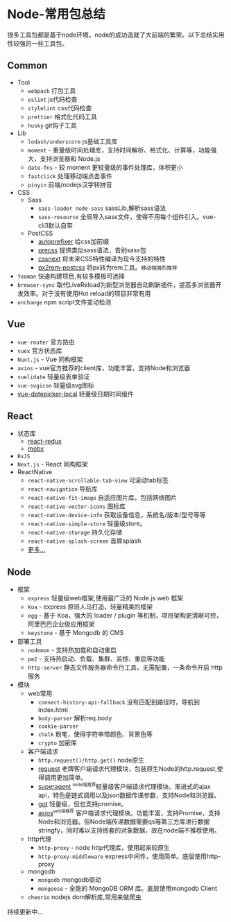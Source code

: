 # Node-常用包总结

很多工具包都是基于node环境，node的成功造就了大前端的繁荣。以下总结实用性较强的一些工具包。

## Common
* Tool
    * `webpack` 打包工具
    * `eslint` js代码检查
    * `stylelint` css代码检查
    * `prettier` 格式化代码工具
    * `husky` git钩子工具
* Lib
    * `lodash/underscore` js基础工具库
    * `moment` - 重量级时间处理库，支持时间解析、格式化、计算等，功能强大，支持浏览器和 Node.js
    * `date-fns` - 较 moment 更轻量级的事件处理库，体积更小
    * `fastclick` 处理移动端点击事件
    * `pinyin` 前端/nodejs汉字转拼音
* CSS
    * Sass
        * `sass-loader node-sass` sassLib,解析sass语法
        * `sass-resource` 全局导入sass文件，使得不用每个组件引入。vue-cli3默认自带
    * PostCSS
        * [autoprefixer](https://github.com/postcss/autoprefixer) 给css加前缀
        * [precss](https://github.com/jonathantneal/precss) 提供类似sass语法，告别sass包
        * [cssnext](https://github.com/MoOx/postcss-cssnext) 将未来CSS特性编译为现今支持的特性
        * [px2rem-postcss](https://github.com/songsiqi/px2rem-postcss) 将px转为rem工具。`移动端强烈推荐`
* `Yeoman` 快速构建项目,有较多模板可选择
* `browser-sync` 取代LiveReload为新型浏览器自动刷新插件，提高多浏览器开发效率。对于没有使用Hot reload的项目非常有用
* `onchange` npm script文件变动检测

## Vue
* `vue-router` 官方路由
* `vuex` 官方状态库
* `Nuxt.js` - Vue 同构框架
* `axios` - vue官方推荐的client库，功能丰富，支持Node和浏览器
* `vuelidate` 轻量级表单验证
* `vue-svgicon` 轻量级svg图标
*  [vue-datepicker-local](https://github.com/weifeiyue/vue-datepicker-local) 轻量级日期时间组件

## React
* 状态库
    * [react-redux](https://github.com/reduxjs/react-redux)
    * [mobx](https://github.com/mobxjs/mobx)
* `RxJS`
* `Next.js` - React 同构框架
* ReactNative
    * `react-native-scrollable-tab-view` 可滚动tab标签
    * `react-navigation` 导航库
    * `react-native-fit-image` 自适应图片库，包括网络图片
    * `react-native-vector-icons` 图标库
    * `react-native-device-info` 获取设备信息，系统名/版本/型号等等
    * `react-native-simple-store` 轻量级store。
    * `react-native-storage` 持久化存储
    * `react-native-splash-screen` 首屏splash
    * [更多...](https://shenbao.github.io/ishehui/html/RN%20%E5%9F%BA%E7%A1%80/React%20Native%20%E5%B8%B8%E7%94%A8%E7%AC%AC%E4%B8%89%E6%96%B9%E7%BB%84%E4%BB%B6%E6%B1%87%E6%80%BB.html)

## Node
* 框架
    * `express` 轻量级web框架,使用最广泛的 Node.js web 框架
    * `Koa` - express 原班人马打造，轻量精美的框架
    * `egg` - 基于 Koa，强大的 loader / plugin 等机制，项目架构更清晰可控，阿里巴巴企业级应用框架
    * `keystone` - 基于 Mongodb 的 CMS
* 部署工具
    * `nodemon` - 支持热加载和自动重启
    * `pm2` - 支持热启动、负载、集群、监控、重启等功能
    * `http-server` 静态文件服务器命令行工具，无需配置，一条命令开启 http 服务
* 模块
    * web常用
        * `connect-history-api-fallback` 没有匹配到路径时，导航到index.html
        * `body-parser` 解析req.body
        * `cookie-parser`
        * `chalk` 粉笔，使得字符串带颜色、背景色等
        * `crypto` 加密库
    * 客户端请求
        * `http.request()/http.get()` node原生
        * [request](https://github.com/request/request) 老牌客户端请求代理模块，包装原生Node的http.request,使得调用更加简单。
        * [superagent](https://github.com/visionmedia/superagent) <sup>`node端推荐`</sup>轻量级客户端请求代理模块。渐进式的ajax api，特色是链式调用以及json数据传递参数，支持Node和浏览器。
        * [got](https://github.com/sindresorhus/got) 轻量级，但也支持promise。
        * [axios](https://github.com/axios/axios)<sup>`web端推荐`</sup> 客户端请求代理模块。功能丰富，支持Promise，支持Node和浏览器。但Node端传递数据需要qs等第三方库进行数据stringfy，同时难以支持嵌套的对象数据，故在node端不推荐使用。
    * http代理
        * `http-proxy` - node http代理库，使用起来较原生
        * `http-proxy-middleware` express中间件，使用简单。底层使用http-proxy
    * mongodb
        * `mongodb` mongodb驱动
        * `mongoose` - 全能的 MongoDB ORM 库。底层使用mongodb Client
    * `cheerio` nodejs dom解析库,常用来做爬虫

持续更新中...